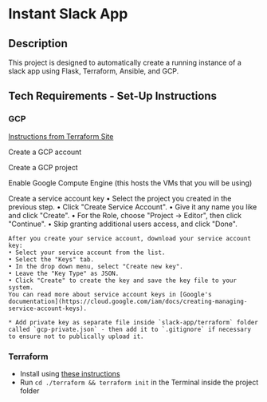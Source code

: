 # Instant Slack App

## Description

This project is designed to automatically create a running instance of a slack app using Flask, Terraform, Ansible, and GCP.

## Tech Requirements - Set-Up Instructions

### GCP

[Instructions from Terraform Site](https://developer.hashicorp.com/terraform/tutorials/gcp-get-started/google-cloud-platform-build)

Create a GCP account

Create a GCP project

Enable Google Compute Engine (this hosts the VMs that you will be using)

Create a service account key
	• Select the project you created in the previous step.
	• Click "Create Service Account".
	• Give it any name you like and click "Create".
	• For the Role, choose "Project -> Editor", then click "Continue".
	• Skip granting additional users access, and click "Done".
	
    After you create your service account, download your service account key:
	• Select your service account from the list.
	• Select the "Keys" tab.
	• In the drop down menu, select "Create new key".
	• Leave the "Key Type" as JSON.
	• Click "Create" to create the key and save the key file to your system.
	You can read more about service account keys in [Google's documentation](https://cloud.google.com/iam/docs/creating-managing-service-account-keys).

	* Add private key as separate file inside `slack-app/terraform` folder called `gcp-private.json` - then add it to `.gitignore` if necessary to ensure not to publically upload it.

### Terraform

* Install using [these instructions](https://developer.hashicorp.com/terraform/tutorials/aws-get-started/install-cli)
* Run `cd ./terraform && terraform init` in the Terminal inside the project folder


